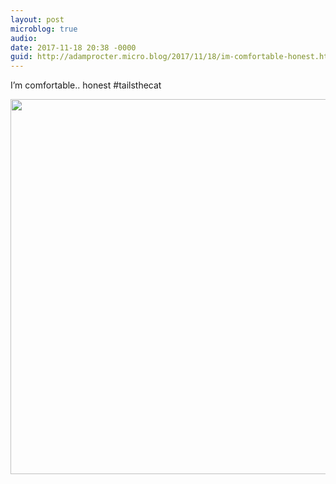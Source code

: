 ```yaml
---
layout: post
microblog: true
audio: 
date: 2017-11-18 20:38 -0000
guid: http://adamprocter.micro.blog/2017/11/18/im-comfortable-honest.html
---
```

I’m comfortable.. honest #tailsthecat

<img src="http://discursive.adamprocter.co.uk/uploads/2017/0794daaf70.jpg" width="600" height="600" />
